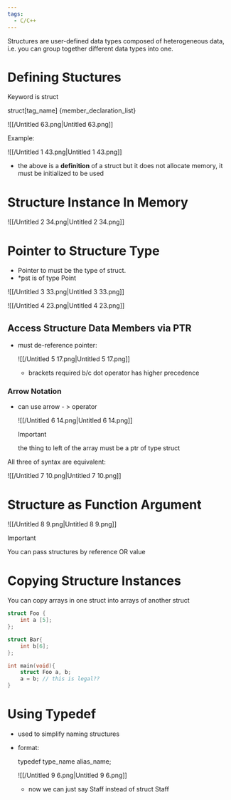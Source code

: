 ```yaml
---
tags:
  - C/C++
---
```

Structures are user-defined data types composed of heterogeneous data, i.e. you can group together different data types into one.

# Defining Stuctures

Keyword is struct

struct[tag_name] {member_declaration_list}

![[/Untitled 63.png|Untitled 63.png]]

Example:

![[/Untitled 1 43.png|Untitled 1 43.png]]

- the above is a **definition** of a struct but it does not allocate memory, it must be initialized to be used

# Structure Instance In Memory

  

![[/Untitled 2 34.png|Untitled 2 34.png]]

# Pointer to Structure Type

- Pointer to must be the type of struct.
- *pst is of type Point

![[/Untitled 3 33.png|Untitled 3 33.png]]

![[/Untitled 4 23.png|Untitled 4 23.png]]

## Access Structure Data Members via PTR

- must de-reference pointer:
    
    ![[/Untitled 5 17.png|Untitled 5 17.png]]
    
    - brackets required b/c dot operator has higher precedence

### Arrow Notation

- can use arrow - > operator
    
    ![[/Untitled 6 14.png|Untitled 6 14.png]]
    
    > [!important]  
    > the thing to left of the array must be a ptr of type struct  
    

All three of syntax are equivalent:

![[/Untitled 7 10.png|Untitled 7 10.png]]

# Structure as Function Argument

![[/Untitled 8 9.png|Untitled 8 9.png]]

> [!important]  
> You can pass structures by reference OR value  

  

# Copying Structure Instances

You can copy arrays in one struct into arrays of another struct

```C
struct Foo {
	int a [5];
};

struct Bar{
	int b[6];
};

int main(void){
	struct Foo a, b;
	a = b; // this is legal??
}
```

# Using Typedef

- used to simplify naming structures
- format:
    
    typedef type_name alias_name;
    
    ![[/Untitled 9 6.png|Untitled 9 6.png]]
    
    - now we can just say Staff instead of struct Staff